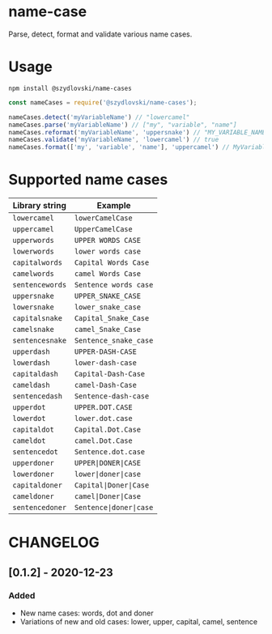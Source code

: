 # name-case

Parse, detect, format and validate various name cases.

# Usage
```
npm install @szydlovski/name-cases
```
```javascript
const nameCases = require('@szydlovski/name-cases');

nameCases.detect('myVariableName') // "lowercamel"
nameCases.parse('myVariableName') // ["my", "variable", "name"]
nameCases.reformat('myVariableName', 'uppersnake') // "MY_VARIABLE_NAME"
nameCases.validate('myVariableName', 'lowercamel') // true
nameCases.format(['my', 'variable', 'name'], 'uppercamel') // MyVariableName
```

# Supported name cases


|Library string|Example|
|-------------|-------------|
|`lowercamel` |`lowerCamelCase`|
|`uppercamel` |`UpperCamelCase`|
|`upperwords` |`UPPER WORDS CASE`|
|`lowerwords` |`lower words case`|
|`capitalwords` |`Capital Words Case`|
|`camelwords` |`camel Words Case`|
|`sentencewords` |`Sentence words case`|
|`uppersnake` |`UPPER_SNAKE_CASE`|
|`lowersnake` |`lower_snake_case`|
|`capitalsnake` |`Capital_Snake_Case`|
|`camelsnake` |`camel_Snake_Case`|
|`sentencesnake` |`Sentence_snake_case`|
|`upperdash` |`UPPER-DASH-CASE`|
|`lowerdash` |`lower-dash-case`|
|`capitaldash` |`Capital-Dash-Case`|
|`cameldash` |`camel-Dash-Case`|
|`sentencedash` |`Sentence-dash-case`|
|`upperdot` |`UPPER.DOT.CASE`|
|`lowerdot` |`lower.dot.case`|
|`capitaldot` |`Capital.Dot.Case`|
|`cameldot` |`camel.Dot.Case`|
|`sentencedot` |`Sentence.dot.case`|
|`upperdoner` |<code>UPPER&#124;DONER&#124;CASE</code>|
|`lowerdoner` |<code>lower&#124;doner&#124;case</code>|
|`capitaldoner` |<code>Capital&#124;Doner&#124;Case</code>|
|`cameldoner` |<code>camel&#124;Doner&#124;Case</code>|
|`sentencedoner` |<code>Sentence&#124;doner&#124;case</code>|

# CHANGELOG


## [0.1.2] - 2020-12-23

### Added

- New name cases: words, dot and doner
- Variations of new and old cases: lower, upper, capital, camel, sentence
